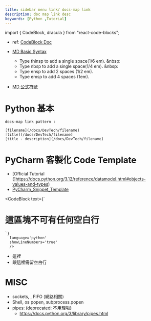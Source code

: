 ```yaml
---
title: sidebar menu link/ docs-map link
description: doc map link desc
keywords: [Python ,Tutorial]
---
```


import { CodeBlock, dracula  } from "react-code-blocks";
* ref: [CodeBlock Doc](https://www.npmjs.com/package/react-code-blocks#codeblock)

* [MD Basic Syntax](https://www.markdownguide.org/basic-syntax/)
    * Type thinsp to add a single space(1/6 em). &nbsp:
    * Type nbsp to add a single space(1/4 em). &nbsp:
    * Type ensp to add 2 spaces (1/2 em).
    * Type emsp to add 4 spaces (1em).


* [MD 公式符號](https://blog.csdn.net/konglongdanfo1/article/details/85204312)

# Python 基本


    docs-map link pattern :
    
    [filename](/docs/DevTech/filename)
    [title](/docs/DevTech/filename)
    [title - description](/docs/DevTech/filename)
  
# PyCharm 客製化 Code Template
* [Official Tutorial (]https://docs.python.org/3.12/reference/datamodel.html#objects-values-and-types)
* [PyCharm_Snippet_Template](./PyCharm_Snippet_Template)
 
 
<CodeBlock text={`
# 這區塊不可有任何空白行
    `}
      language='python'
      showLineNumbers='true'
      /> 
 - 這裡     
 - 跟這裡需留空白行 
 
 
 
 
# MISC
* sockets, , FIFO (網路相關)
* Shell, os popen, subprocess.popen
* pipes: (deprecated: 不用理啦)
    * https://docs.python.org/3/library/pipes.html